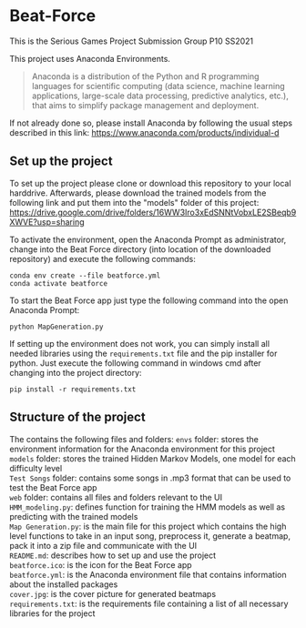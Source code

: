 # Beat-Force
This is the Serious Games Project Submission Group P10 SS2021

This project uses Anaconda Environments. 
> Anaconda is a distribution of the Python and R programming languages for scientific computing (data science, machine learning applications, large-scale data processing, predictive analytics, etc.), that aims to simplify package management and deployment.

If not already done so, please install Anaconda by following the usual steps described in this link: https://www.anaconda.com/products/individual-d

## Set up the project
To set up the project please clone or download this repository to your local harddrive.
Afterwards, please download the trained models from the following link and put them into the "models" folder of this project: https://drive.google.com/drive/folders/16WW3Iro3xEdSNNtVobxLE2SBeqb9XWVE?usp=sharing

To activate the environment, open the Anaconda Prompt as administrator, change into the Beat Force directory (into location of the downloaded repository) and 
execute the following commands:

```
conda env create --file beatforce.yml
conda activate beatforce
```

To start the Beat Force app just type the following command into the open Anaconda Prompt:

```
python MapGeneration.py
```

If setting up the environment does not work, you can simply install all needed libraries using the `requirements.txt` file and the pip installer for python.
Just execute the following command in windows cmd after changing into the project directory:

```
pip install -r requirements.txt
```
## Structure of the project

The contains the following files and folders:
`envs` folder: stores the environment information for the Anaconda environment for this project  
`models` folder: stores the trained Hidden Markov Models, one model for each difficulty level  
`Test Songs` folder: contains some songs in .mp3 format that can be used to test the Beat Force app  
`web` folder: contains all files and folders relevant to the UI  
`HMM_modeling.py`: defines function for training the HMM models as well as predicting with the trained models  
`Map Generation.py`: is the main file for this project which contains the high level functions to take in an input song, preprocess it, generate a beatmap, pack it into a zip file and communicate with the UI  
`README.md`: describes how to set up and use the project  
`beatforce.ico`: is the icon for the Beat Force app  
`beatforce.yml`: is the Anaconda environment file that contains information about the installed packages  
`cover.jpg`: is the cover picture for generated beatmaps  
`requirements.txt`: is the requirements file containing a list of all necessary libraries for the project
